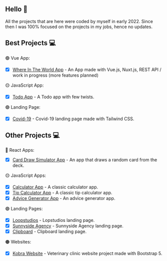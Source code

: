 ## Hello 🙂

All the projects that are here were coded by myself in early 2022. Since then I was 100% focused on the projects in my jobs, hence no updates.

## Best Projects 💻

🟢 Vue App:

- [x] [Where In The World App](https://radoslawbilke.github.io/where-in-the-world/) - An App made with Vue.js, Nuxt.js, REST API / work in progress (more features planned)

🟡 JavaScript App:

- [x] [Todo App](https://radoslawbilke.github.io/Todo-app/) - A Todo app with few twists.

🟣 Landing Page:

- [x] [Covid-19](https://radoslawbilke.github.io/Corona-covid-19-landing-page/) - Covid-19 landing page made with Tailwind CSS.

## Other Projects 💻

🔵 React Apps:

- [x] [Card Draw Simulator App](https://radoslawbilke.github.io/Card-draw-simulator-app/) - An app that draws a random card from the deck.

🟡 JavaScript Apps:

- [x] [Calculator App](https://radoslawbilke.github.io/Calculator-app/) - A classic calculator app.
- [x] [Tip Calculator App](https://radoslawbilke.github.io/Tip-calculator-app/) - A classic tip calculator app.
- [x] [Advice Generator App](https://radoslawbilke.github.io/Advice-generator-app/) - An advice generator app.

🟣 Landing Pages:

- [x] [Loopstudios](https://radoslawbilke.github.io/Loopstudios-landing-page/) - Lopstudios landing page.
- [x] [Sunnyside Agency](https://radoslawbilke.github.io/Sunnyside-agency-landing-page/) - Sunnyside Agency landing page.
- [x] [Clipboard](https://radoslawbilke.github.io/Clipboard-landing-page/) - Clipboard landing page.

🟠 Websites:

- [x] [Kobra Website](https://radoslawbilke.github.io/Kobra-website/) - Veterinary clinic website project made with Bootstrap 5.
